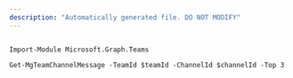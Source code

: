 ```yaml
---
description: "Automatically generated file. DO NOT MODIFY"
---
```


```powershellv1

Import-Module Microsoft.Graph.Teams

Get-MgTeamChannelMessage -TeamId $teamId -ChannelId $channelId -Top 3 

```